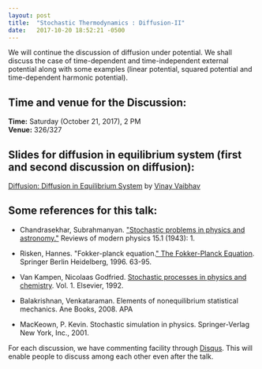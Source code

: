 ```yaml
---
layout: post
title:  "Stochastic Thermodynamics : Diffusion-II"
date:   2017-10-20 18:52:21 -0500
---
```


 

We will continue the discussion of diffusion under potential. We shall discuss the case of time-dependent and time-independent external potential along with some examples (linear potential, squared potential and time-dependent harmonic potential).
  


## Time and venue for the Discussion:
**Time:** Saturday (October 21, 2017), 2 PM  
**Venue:** 326/327 



## Slides for diffusion in equilibrium system (first and second discussion on diffusion):
[Diffusion: Diffusion in Equilibrium System](https://www.imsc.res.in/~vinayv/discussion/diffusion_Updated.pdf) by [Vinay Vaibhav](https://www.imsc.res.in/~vinayv/)



## Some references for this talk:

* Chandrasekhar, Subrahmanyan. ["Stochastic problems in physics and astronomy."](https://journals.aps.org/rmp/abstract/10.1103/RevModPhys.15.1) Reviews of modern physics 15.1 (1943): 1.

* Risken, Hannes. "Fokker-planck equation.[" The Fokker-Planck Equation](https://link.springer.com/chapter/10.1007/978-3-642-61544-3_4). Springer Berlin Heidelberg, 1996. 63-95.

* Van Kampen, Nicolaas Godfried. [Stochastic processes in physics and chemistry](https://books.google.co.in/books?hl=en&lr=&id=3e7XbMoJzmoC&oi=fnd&pg=PP2&dq=van+kampen+stochastic+processes+in+physics&ots=Ads9r_tdrO&sig=qm0CSshu6JUKsP9cHgkkVO_u-9g#v=onepage&q=van%20kampen%20stochastic%20processes%20in%20physics&f=false). Vol. 1. Elsevier, 1992.

* Balakrishnan, Venkataraman. Elements of nonequilibrium statistical mechanics. Ane Books, 2008.
APA	

* MacKeown, P. Kevin. Stochastic simulation in physics. Springer-Verlag New York, Inc., 2001.







For each discussion, we have commenting facility through [Disqus](https://disqus.com/). This will enable people to discuss among each other even after the talk.
